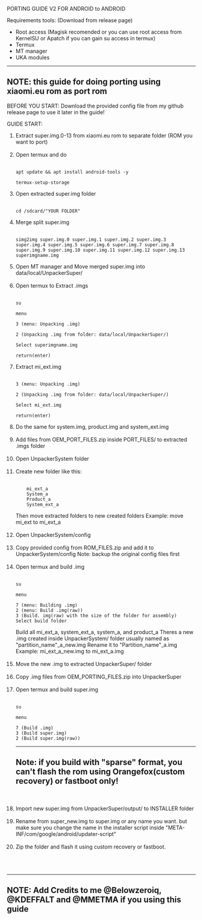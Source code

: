 PORTING GUIDE V2 FOR ANDROID to ANDROID

Requirements tools: (Download from release page)

- Root access (Magisk recomended or you can use root access from KernelSU or Apatch if you can gain su access in termux)
- Termux
- MT manager
- UKA modules
---
NOTE: this guide for doing porting using xiaomi.eu rom as port rom
---

BEFORE YOU START:
Download the provided config file from my github release page to use it later in the guide!

GUIDE START:
1. Extract super.img.0-13 from xiaomi.eu rom to separate folder (ROM you want to port)
   <br/> <br/>
3. Open termux and do
   <br/> <br/>
    ```
    apt update && apt install android-tools -y
    ```
    ```
    termux-setup-storage
    ```
5. Open extracted super.img folder
   <br/> <br/>
    ```
    cd /sdcard/"YOUR FOLDER"
    ```
6. Merge split super.img
   <br/> <br/>
    ```
    simg2img super.img.0 super.img.1 super.img.2 super.img.3 super.img.4 super.img.5 super.img.6 super.img.7 super.img.8 super.img.9 super.img.10 super.img.11 super.img.12 super.img.13 superimgname.img
    ```
8. Open MT manager and Move merged super.img into data/local/UnpackerSuper/
   <br/> <br/>
9. Open termux to Extract .imgs
   <br/> <br/>
    ```
    su
    ```
    ```
    menu
    ```
    ```
    3 (menu: Unpacking .img)
    ```
    ```
    2 (Unpacking .img from folder: data/local/UnpackerSuper/)
    ```
    ```
    Select superimgname.img
    ```
    ```
    return(enter)
    ```
11. Extract mi_ext.img
    <br/> <br/>
    ```
    3 (menu: Unpacking .img)
    ```
    ```
    2 (Unpacking .img from folder: data/local/UnpackerSuper/)
    ```
    ```
    Select mi_ext.img
    ```
    ```
    return(enter)
    ```
12. Do the same for system.img, product.img and system_ext.img
   <br/> <br/>
13. Add files from OEM_PORT_FILES.zip inside PORT_FILES/ to extracted .imgs folder
   <br/> <br/>
14. Open UnpackerSystem folder
   <br/> <br/>
15. Create new folder like this:
    <br/> <br/>
    ```
        mi_ext_a
        System_a
        Product_a
        System_ext_a
    ```
    Then move extracted folders to new created folders Example: move mi_ext to mi_ext_a
    <br/> <br/>
16. Open UnpackerSystem/config
    <br/> <br/>
17. Copy provided config from ROM_FILES.zip and add it to UnpackerSystem/config Note: backup the original config files first
    <br/> <br/>
18. Open termux and build .img
    <br/> <br/>
    ```
    su
    ```
    ```
    menu
    ```
    ```
    7 (menu: Building .img)
    2 (menu: Build .img(raw))
    3 (Build. img(raw) with the size of the folder for assembly)
    Select build folder
    ```
    Build all mi_ext_a, system_ext_a, system_a, and product_a
    Theres a new .img created inside UnpackerSystem/ folder usually named as "partition_name"_a_new.img
    Rename it to "Partition_name"_a.img Example: mi_ext_a_new.img to mi_ext_a.img
    <br/> <br/>
20. Move the new .img to extracted UnpackerSuper/ folder
    <br/> <br/>
21. Copy .img files from OEM_PORTING_FILES.zip into UnpackerSuper
    <br/> <br/>
22. Open termux and build super.img
    <br/> <br/>
    ```
    su
    ```
    ```
    menu
    ```
    ```
    7 (Build .img)
    3 (Build super.img)
    2 (Build super.img(raw))
    ```
    ---
    Note: if you build with "sparse" format, you can't flash the rom using Orangefox(custom recovery) or fastboot only!
    ---
    <br/> <br/>
23. Import new super.img from UnpackerSuper/output/ to INSTALLER folder
    <br/> <br/>
24. Rename from super_new.img to super.img or any name you want. but make sure you change the name in the installer script inside "META-INF/com/google/android/updater-script"
    <br/> <br/>
25. Zip the folder and flash it using custom recovery or fastboot.
    <br/> <br/>
    <br/> <br/>
---
NOTE: Add Credits to me @Belowzeroiq, @KDEFFALT and @MMETMA if you using this guide
---
